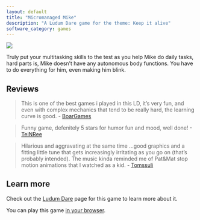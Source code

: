 ```yaml
---
layout: default
title: "Micromanaged Mike"
description: "A Ludum Dare game for the theme: Keep it alive"
software_category: games
---
```


![](/assets/software/micromanaged-mike/game-banner.jpg)

Truly put your multitasking skills to the test as you help Mike do daily tasks, hard parts is, Mike doesn’t have any autonomous body functions. You have to do everything for him, even making him blink.

## Reviews

> This is one of the best games i played in this LD, it’s very fun, and even with complex mechanics that tend to be really hard, the learning curve is good. - [BoarGames](https://ldjam.com/users/boargames)

> Funny game, defenitely 5 stars for humor fun and mood, well done! - [TeiNRee](https://ldjam.com/users/teinree)

> Hilarious and aggravating at the same time …good graphics and a fitting little tune that gets increasingly irritating as you go on (that’s probably intended). The music kinda reminded me of Pat&Mat stop motion animations that I watched as a kid. - [Tomssuli](https://ldjam.com/users/tomssuli)

## Learn more

Check out the [Ludum Dare](https://ldjam.com/events/ludum-dare/46/micromanaged-mike) page for this game to learn more about it.

You can play this game [in your browser](https://rsninja.dev/LudumDare46/).
